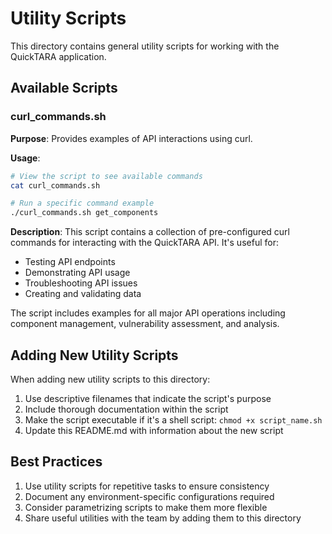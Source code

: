 # Utility Scripts

This directory contains general utility scripts for working with the QuickTARA application.

## Available Scripts

### curl_commands.sh

**Purpose**: Provides examples of API interactions using curl.

**Usage**:
```bash
# View the script to see available commands
cat curl_commands.sh

# Run a specific command example
./curl_commands.sh get_components
```

**Description**:
This script contains a collection of pre-configured curl commands for interacting with the QuickTARA API. It's useful for:
- Testing API endpoints
- Demonstrating API usage
- Troubleshooting API issues
- Creating and validating data

The script includes examples for all major API operations including component management, vulnerability assessment, and analysis.

## Adding New Utility Scripts

When adding new utility scripts to this directory:

1. Use descriptive filenames that indicate the script's purpose
2. Include thorough documentation within the script
3. Make the script executable if it's a shell script: `chmod +x script_name.sh`
4. Update this README.md with information about the new script

## Best Practices

1. Use utility scripts for repetitive tasks to ensure consistency
2. Document any environment-specific configurations required
3. Consider parametrizing scripts to make them more flexible
4. Share useful utilities with the team by adding them to this directory
